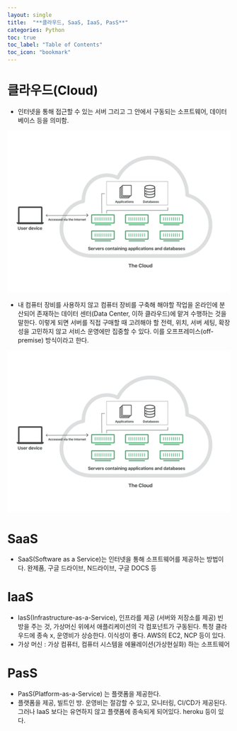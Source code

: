 ```yaml
---
layout: single
title:  "**클라우드, SaaS, IaaS, PasS**"
categories: Python
toc: true
toc_label: "Table of Contents"
toc_icon: "bookmark"
---
```


# 클라우드(Cloud)

- 인터넷을 통해 접근할 수 있는 서버 그리고 그 안에서 구동되는 소프트웨어, 데이터베이스 등을 의미함.

![cloud_01](/assets/images/posts/2023-04-13-Cloud-SaaS-IaaS-PaaS/cloud01.png)

- 내 컴퓨터 장비를 사용하지 않고 컴퓨터 장비를 구축해 해야할 작업을 온라인에 분산되어 존재하는 데이터 센터(Data Center, 이하 클라우드)에 맡겨 수행하는 것을 말한다. 이렇게 되면 서버를 직접 구매할 때 고려해야 할 전력, 위치, 서버 세팅, 확장성을 고민하지 않고 서비스 운영에만 집중할 수 있다. 이를 오프프레미스(off-premise) 방식이라고 한다.

![cloud_02](/assets/images/posts/2023-04-13-Cloud-SaaS-IaaS-PaaS/cloud01.png)

# SaaS

- SaaS(Software as a Service)는 인터넷을 통해 소프트웨어를 제공하는 방법이다. 완제품, 구글 드라이브, N드라이브, 구글 DOCS 등

# IaaS

- IasS(Infrastructure-as-a-Service), 인프라를 제공 (서버와 저장소를 제공) 빈 방을 주는 것, 가상머신 위에서 애플리케이션의 각 컴포넌트가 구동된다. 특정 클라우드에 종속 x, 운영비가 상승한다. 이식성이 좋다. AWS의 EC2, NCP 등이 있다.
- 가상 머신 : 가상 컴퓨터, 컴퓨터 시스템을 에뮬레이션(가상현실화) 하는 소프트웨어

# PasS

- PasS(Platform-as-a-Service) 는 플랫폼을 제공한다.
- 플랫폼을 제공, 빌트인 방. 운영비는 절감할 수 있고, 모니터링, CI/CD가 제공된다. 그러나 IaaS 보다는 유연하지 않고 플랫폼에 종속되게 되어있다. heroku 등이 있다.
